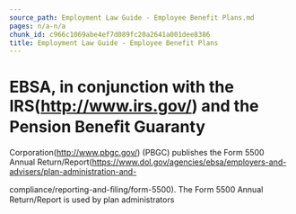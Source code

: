 ```yaml
---
source_path: Employment Law Guide - Employee Benefit Plans.md
pages: n/a-n/a
chunk_id: c966c1069abe4ef7d089fc20a2641a001dee8386
title: Employment Law Guide - Employee Benefit Plans
---
```

# EBSA, in conjunction with the IRS(http://www.irs.gov/) and the Pension Beneﬁt Guaranty

Corporation(http://www.pbgc.gov/) (PBGC) publishes the Form 5500 Annual Return/Report(https://www.dol.gov/agencies/ebsa/employers-and-advisers/plan-administration-and-

compliance/reporting-and-ﬁling/form-5500). The Form 5500 Annual Return/Report is used by plan administrators
